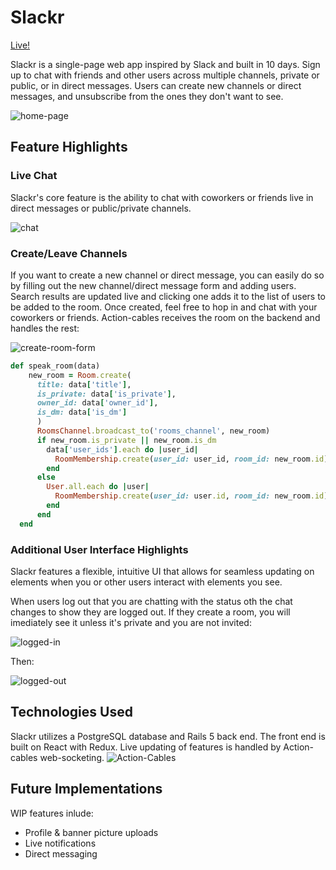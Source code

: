 # Slackr
[Live!](https://slackr.jackson-woods.com)

 Slackr is a single-page web app inspired by Slack and built in 10 days. Sign up to chat with friends and other users across multiple channels, private or public, or in direct messages. Users can create new channels or direct messages, and unsubscribe from the ones they don't want to see.

![home-page](https://raw.githubusercontent.com/jpwoods92/Slackr/master/app/assets/images/home-page.png)

## Feature Highlights

### Live Chat
Slackr's core feature is the ability to chat with coworkers or friends live in direct messages or public/private channels. 

![chat](https://raw.githubusercontent.com/jpwoods92/Slackr/master/app/assets/images/chat.png)

### Create/Leave Channels
If you want to create a new channel or direct message, you can easily do so by filling out the new channel/direct message form and adding users. Search results are updated live and clicking one adds it to the list of users to be added to the room. Once created, feel free to hop in and chat with your coworkers or friends. Action-cables receives the room on the backend and handles the rest:

![create-room-form](https://raw.githubusercontent.com/jpwoods92/Slackr/master/app/assets/images/create-room-form.png)


```ruby
def speak_room(data) 
    new_room = Room.create(
      title: data['title'], 
      is_private: data['is_private'], 
      owner_id: data['owner_id'], 
      is_dm: data['is_dm']
      )
      RoomsChannel.broadcast_to('rooms_channel', new_room)
      if new_room.is_private || new_room.is_dm
        data['user_ids'].each do |user_id|
          RoomMembership.create(user_id: user_id, room_id: new_room.id)
        end
      else
        User.all.each do |user|
          RoomMembership.create(user_id: user.id, room_id: new_room.id)
        end
      end
  end
```

### Additional User Interface Highlights
Slackr features a flexible, intuitive UI that allows for seamless updating on elements when you or other users interact with elements you see.

When users log out that you are chatting with the status oth the chat changes to show they are logged out. If they create a room, you will imediately see it unless it's private and you are not invited:

![logged-in](https://raw.githubusercontent.com/jpwoods92/Slackr/master/app/assets/images/before.png)

Then:

![logged-out](https://raw.githubusercontent.com/jpwoods92/Slackr/master/app/assets/images/after.png)


## Technologies Used
Slackr utilizes a PostgreSQL database and Rails 5 back end. The front end is built on React with Redux. Live updating of features is handled by Action-cables web-socketing. 
![Action-Cables](https://heroku-blog-files.s3.amazonaws.com/posts/1473343848-1462551406-rails-rack.png)

## Future Implementations
WIP features inlude:
+ Profile & banner picture uploads
+ Live notifications
+ Direct messaging